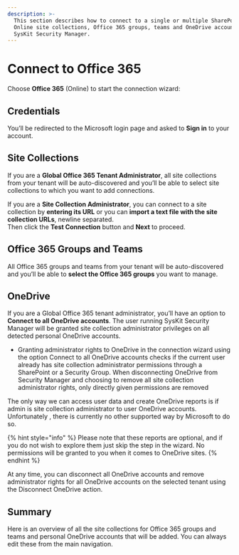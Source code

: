 ```yaml
---
description: >-
  This section describes how to connect to a single or multiple SharePoint
  Online site collections, Office 365 groups, teams and OneDrive accounts from
  SysKit Security Manager.
---
```


# Connect to Office 365

Choose **Office 365** \(Online\) to start the connection wizard:

## Credentials

You’ll be redirected to the Microsoft login page and asked to **Sign in** to your account.

## Site Collections

If you are a **Global Office 365 Tenant Administrator**, all site collections from your tenant will be auto-discovered and you’ll be able to select site collections to which you want to add connections.

If you are a **Site Collection Administrator**, you can connect to a site collection by **entering its URL** or you can **import a text file with the site collection URLs**, newline separated.  
Then click the **Test Connection** button and **Next** to proceed.

## Office 365 Groups and Teams

All Office 365 groups and teams from your tenant will be auto-discovered and you’ll be able to **select the Office 365 groups** you want to manage.

## OneDrive

If you are a Global Office 365 tenant administrator, you’ll have an option to **Connect to all OneDrive accounts**. The user running SysKit Security Manager will be granted site collection administrator privileges on all detected personal OneDrive accounts.

* Granting administrator rights to OneDrive in the connection wizard using the option Connect to all OneDrive accounts checks if the current user already has site collection administrator permissions through a SharePoint or a Security Group. When disconnecting OneDrive from Security Manager and choosing to remove all site collection administrator rights, only directly given permissions are removed

The only way we can access user data and create OneDrive reports is if admin is site collection administrator to user OneDrive accounts. Unfortunately , there is currently no other supported way by Microsoft to do so.

{% hint style="info" %}
Please note that these reports are optional, and if you do not wish to explore them just skip the step in the wizard. No permissions will be granted to you when it comes to OneDrive sites.
{% endhint %}

At any time, you can disconnect all OneDrive accounts and remove administrator rights for all OneDrive accounts on the selected tenant using the Disconnect OneDrive action.

## Summary

Here is an overview of all the site collections for Office 365 groups and teams and personal OneDrive accounts that will be added. You can always edit these from the main navigation.

